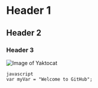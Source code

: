 # Header 1
## Header 2
### Header 3
![Image of Yaktocat](https://octodex.github.com/images/yaktocat.png)
```
javascript
var myVar = "Welcome to GitHub";
```
